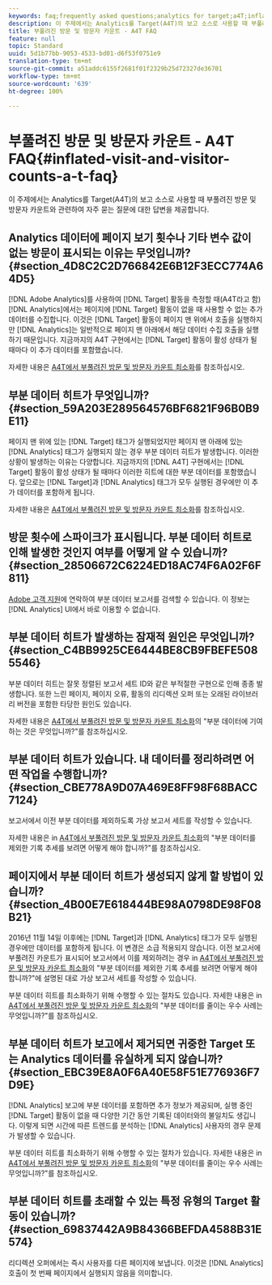 ```yaml
---
keywords: faq;frequently asked questions;analytics for target;a4T;inflated;visit;visitor;partial hit;orphaned;orphan;partial-hit
description: 이 주제에서는 Analytics를 Target(A4T)의 보고 소스로 사용할 때 부풀려진 방문 및 방문자 카운트와 관련하여 자주 묻는 질문에 대한 답변을 제공합니다.
title: 부풀려진 방문 및 방문자 카운트 - A4T FAQ
feature: null
topic: Standard
uuid: 5d1b77bb-9053-4533-bd01-d6f53f0751e9
translation-type: tm+mt
source-git-commit: a51addc6155f2681f01f2329b25d72327de36701
workflow-type: tm+mt
source-wordcount: '639'
ht-degree: 100%

---
```



# 부풀려진 방문 및 방문자 카운트 - A4T FAQ{#inflated-visit-and-visitor-counts-a-t-faq}

이 주제에서는 Analytics를 Target(A4T)의 보고 소스로 사용할 때 부풀려진 방문 및 방문자 카운트와 관련하여 자주 묻는 질문에 대한 답변을 제공합니다.

## Analytics 데이터에 페이지 보기 횟수나 기타 변수 값이 없는 방문이 표시되는 이유는 무엇입니까? {#section_4D8C2C2D766842E6B12F3ECC774A64D5}

[!DNL Adobe Analytics]를 사용하여 [!DNL Target] 활동을 측정할 때(A4T라고 함) [!DNL Analytics]에서는 페이지에 [!DNL Target] 활동이 없을 때 사용할 수 없는 추가 데이터를 수집합니다. 이것은 [!DNL Target] 활동이 페이지 맨 위에서 호출을 실행하지만 [!DNL Analytics]는 일반적으로 페이지 맨 아래에서 해당 데이터 수집 호출을 실행하기 때문입니다. 지금까지의 A4T 구현에서는 [!DNL Target] 활동이 활성 상태가 될 때마다 이 추가 데이터를 포함했습니다.

자세한 내용은 [A4T에서 부풀려진 방문 및 방문자 카운트 최소화](../../../c-integrating-target-with-mac/a4t/c-a4t-troubleshooting/minimizing-inflated-visit-and-visitor-counts-a4t.md#concept_A515C2DE126E44B6AD97754C2C6D5235)를 참조하십시오.

## 부분 데이터 히트가 무엇입니까? {#section_59A203E289564576BF6821F96B0B9E11}

페이지 맨 위에 있는 [!DNL Target] 태그가 실행되었지만 페이지 맨 아래에 있는 [!DNL Analytics] 태그가 실행되지 않는 경우 부분 데이터 히트가 발생합니다. 이러한 상황이 발생하는 이유는 다양합니다. 지금까지의 [!DNL A4T] 구현에서는 [!DNL Target] 활동이 활성 상태가 될 때마다 이러한 히트에 대한 부분 데이터를 포함했습니다. 앞으로는 [!DNL Target]과 [!DNL Analytics] 태그가 모두 실행된 경우에만 이 추가 데이터를 포함하게 됩니다.

자세한 내용은 [A4T에서 부풀려진 방문 및 방문자 카운트 최소화](../../../c-integrating-target-with-mac/a4t/c-a4t-troubleshooting/minimizing-inflated-visit-and-visitor-counts-a4t.md#concept_A515C2DE126E44B6AD97754C2C6D5235)를 참조하십시오.

## 방문 횟수에 스파이크가 표시됩니다. 부분 데이터 히트로 인해 발생한 것인지 여부를 어떻게 알 수 있습니까? {#section_28506672C6224ED18AC74F6A02F6F811}

[Adobe 고객 지원](../../../cmp-resources-and-contact-information.md#reference_ACA3391A00EF467B87930A450050077C)에 연락하여 부분 데이터 보고서를 검색할 수 있습니다. 이 정보는 [!DNL Analytics] UI에서 바로 이용할 수 없습니다.

## 부분 데이터 히트가 발생하는 잠재적 원인은 무엇입니까? {#section_C4BB9925CE6444BE8CB9FBEFE5085546}

부분 데이터 히트는 잘못 정렬된 보고서 세트 ID와 같은 부적절한 구현으로 인해 종종 발생합니다. 또한 느린 페이지, 페이지 오류, 활동의 리디렉션 오퍼 또는 오래된 라이브러리 버전을 포함한 타당한 원인도 있습니다.

자세한 내용은 [A4T에서 부풀려진 방문 및 방문자 카운트 최소화](../../../c-integrating-target-with-mac/a4t/c-a4t-troubleshooting/minimizing-inflated-visit-and-visitor-counts-a4t.md#concept_A515C2DE126E44B6AD97754C2C6D5235)의 &quot;부분 데이터에 기여하는 것은 무엇입니까?&quot;를 참조하십시오.

## 부분 데이터 히트가 있습니다. 내 데이터를 정리하려면 어떤 작업을 수행합니까? {#section_CBE778A9D07A469E8FF98F68BACC7124}

보고서에서 이전 부분 데이터를 제외하도록 가상 보고서 세트를 작성할 수 있습니다.

자세한 내용은 in [A4T에서 부풀려진 방문 및 방문자 카운트 최소화](../../../c-integrating-target-with-mac/a4t/c-a4t-troubleshooting/minimizing-inflated-visit-and-visitor-counts-a4t.md#concept_A515C2DE126E44B6AD97754C2C6D5235)의 &quot;부분 데이터를 제외한 기록 추세를 보려면 어떻게 해야 합니까?&quot;를 참조하십시오.

## 페이지에서 부분 데이터 히트가 생성되지 않게 할 방법이 있습니까? {#section_4B00E7E618444BE98A0798DE98F08B21}

2016년 11월 14일 이후에는 [!DNL Target]과 [!DNL Analytics] 태그가 모두 실행된 경우에만 데이터를 포함하게 됩니다. 이 변경은 소급 적용되지 않습니다. 이전 보고서에 부풀려진 카운트가 표시되어 보고서에서 이를 제외하려는 경우 in [A4T에서 부풀려진 방문 및 방문자 카운트 최소화](../../../c-integrating-target-with-mac/a4t/c-a4t-troubleshooting/minimizing-inflated-visit-and-visitor-counts-a4t.md#concept_A515C2DE126E44B6AD97754C2C6D5235)의 &quot;부분 데이터를 제외한 기록 추세를 보려면 어떻게 해야 합니까?&quot;에 설명된 대로 가상 보고서 세트를 작성할 수 있습니다.

부분 데이터 히트를 최소화하기 위해 수행할 수 있는 절차도 있습니다. 자세한 내용은 in [A4T에서 부풀려진 방문 및 방문자 카운트 최소화](../../../c-integrating-target-with-mac/a4t/c-a4t-troubleshooting/minimizing-inflated-visit-and-visitor-counts-a4t.md#concept_A515C2DE126E44B6AD97754C2C6D5235)의 &quot;부분 데이터를 줄이는 우수 사례는 무엇입니까?&quot;를 참조하십시오.

## 부분 데이터 히트가 보고에서 제거되면 귀중한 Target 또는 Analytics 데이터를 유실하게 되지 않습니까? {#section_EBC39E8A0F6A40E58F51E776936F7D9E}

[!DNL Analytics] 보고에 부분 데이터를 포함하면 추가 정보가 제공되며, 실행 중인 [!DNL Target] 활동이 없을 때 다양한 기간 동안 기록된 데이터와의 불일치도 생깁니다. 이렇게 되면 시간에 따른 트렌드를 분석하는 [!DNL Analytics] 사용자의 경우 문제가 발생할 수 있습니다.

부분 데이터 히트를 최소화하기 위해 수행할 수 있는 절차가 있습니다. 자세한 내용은 in [A4T에서 부풀려진 방문 및 방문자 카운트 최소화](../../../c-integrating-target-with-mac/a4t/c-a4t-troubleshooting/minimizing-inflated-visit-and-visitor-counts-a4t.md#concept_A515C2DE126E44B6AD97754C2C6D5235)의 &quot;부분 데이터를 줄이는 우수 사례는 무엇입니까?&quot;를 참조하십시오.

## 부분 데이터 히트를 초래할 수 있는 특정 유형의 Target 활동이 있습니까? {#section_69837442A9B84366BEFDA4588B31E574}

리디렉션 오퍼에서는 즉시 사용자를 다른 페이지에 보냅니다. 이것은 [!DNL Analytics] 호출이 첫 번째 페이지에서 실행되지 않음을 의미합니다.
